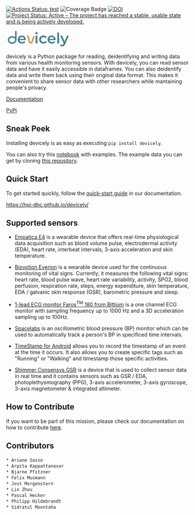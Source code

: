 [![Actions Status: test](https://github.com/hpi-dhc/devicely/workflows/test/badge.svg)](https://github.com/hpi-dhc/devicely/actions/workflows/test.yml)
![Coverage Badge](https://img.shields.io/endpoint?url=https://gist.githubusercontent.com/jostmorgenstern/270a0114dfad9251945a146dd6d29fa6/raw/devicely_coverage_main.json)
[![DOI](https://zenodo.org/badge/279395106.svg)](https://zenodo.org/badge/latestdoi/279395106)
[![Project Status: Active – The project has reached a stable, usable state and is being actively developed.](https://www.repostatus.org/badges/latest/active.svg)](https://www.repostatus.org/#active)

![Devicely Logo](/imgs/logo/devicely-logo.png)

devicely is a Python package for reading, deidentifying and writing data from various health monitoring sensors.
With devicely, you can read sensor data and have it easily accessible in dataframes.
You can also deidentify data and write them back using their original data format. This makes it convenient to share sensor data with other researchers while mantaining people's privacy.

[Documentation](https://hpi-dhc.github.io/devicely/)

[PyPi](https://pypi.org/project/devicely/)

## Sneak Peek

Installing devicely is as easy as executing `pip install devicely`.

You can also try this [notebook](https://github.com/hpi-dhc/devicely/blob/main/example.ipynb) with examples.
The example data you can get by cloning [this repository](https://github.com/hpi-dhc/devicely-documentation-sample-data).

## Quick Start

To get started quickly, follow the [quick-start guide](https://hpi-dhc.github.io/devicely/example.html#) in our documentation.

https://hpi-dhc.github.io/devicely/


## Supported sensors

- [Empatica E4](https://e4.empatica.com/e4-wristband) is a wearable device that offers real-time physiological data acquisition such as blood volume pulse, electrodermal activity (EDA), heart rate, interbeat intervals, 3-axis acceleration and skin temperature.

- [Biovotion Everion](https://www.biovotion.com/everion/) is a wearable device used for the continuous monitoring of vital signs. Currently, it measures the following vital signs: heart rate, blood pulse wave, heart rate variability, activity, SPO2, blood perfusion, respiration rate, steps, energy expenditure, skin temperature, EDA / galvanic skin response (GSR), barometric pressure and sleep.

- [1-lead ECG monitor Faros<sup>TM</sup> 180 from Bittium](https://shop.bittium.com/product/36/bittium-faros-180-solution-pack) is a one channel ECG monitor with sampling frequency up to 1000 Hz and a 3D acceleration sampling up to 100Hz.

- [Spacelabs](https://www.spacelabshealthcare.com/products/diagnostic-cardiology/abp-monitoring/90217a/) is an oscillometric blood pressure (BP) monitor which can be used to automatically track a person's BP in specificed time intervals.

- [TimeStamp for Android](https://play.google.com/store/apps/details?id=gj.timestamp&hl=en) allows you to record the timestamp of an event at the time it occurs. It also allows you to create specific tags such as "Running" or "Walking" and timestamp those specific activities.

- [Shimmer Consensys GSR](https://www.shimmersensing.com/products/gsr-optical-pulse-development-kit#specifications-tab) is a device that is used to collect sensor data in real time and it contains sensors such as GSR / EDA, photoplethysmography (PPG), 3-axis accelerometer, 3-axis gyroscope, 3-axis magnetometer & integrated altimeter. 

## How to Contribute

If you want to be part of this mission, please check our documentation on how to contribute [here](https://hpi-dhc.github.io/devicely/contribution.html).

## Contributors

```
* Ariane Sasso
* Arpita Kappattanavar
* Bjarne Pfitzner
* Felix Musmann
* Jost Morgenstern
* Lin Zhou
* Pascal Hecker
* Philipp Hildebrandt
* Sidratul Moontaha
```